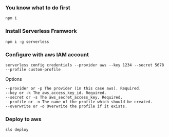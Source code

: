 ### You know what to do first 
```
npm i
```

### Install Serverless Framwork
```
npm i -g serverless
```

### Configure with aws IAM account
```
serverless config credentials --provider aws --key 1234 --secret 5678 --profile custom-profile
```
Options

    --provider or -p The provider (in this case aws). Required.
    --key or -k The aws_access_key_id. Required.
    --secret or -s The aws_secret_access_key. Required.
    --profile or -n The name of the profile which should be created.
    --overwrite or -o Overwrite the profile if it exists.

### Deploy to aws
```
sls deploy
```